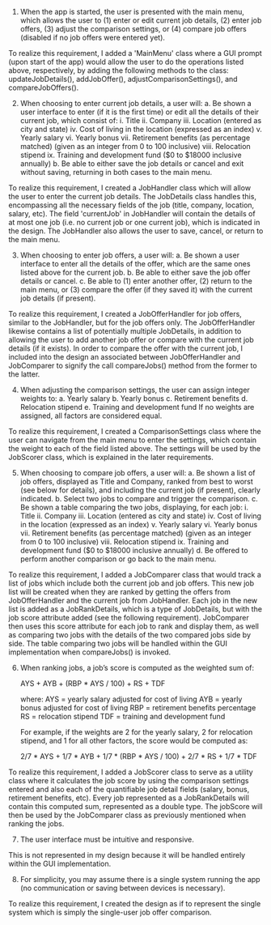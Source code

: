 1. When the app is started, the user is presented with the main menu, which allows the user to (1) enter or edit current job details, (2) enter job offers, (3) adjust the comparison settings, or (4) compare job offers (disabled if no job offers were entered yet).  

To realize this requirement, I added a 'MainMenu' class where a GUI prompt (upon start of the app) would allow the user to do the operations listed above, respectively, by adding the following methods to the class: updateJobDetails(), addJobOffer(), adjustComparisonSettings(), and compareJobOffers().


2. When choosing to enter current job details, a user will:
	a. Be shown a user interface to enter (if it is the first time) or edit all the details of their current job, which consist of:
		i. 		Title
		ii. 	Company
		iii. 	Location (entered as city and state)
		iv.		Cost of living in the location (expressed as an index)
		v.		Yearly salary
		vi. 	Yearly bonus
		vii. 	Retirement benefits (as percentage matched) (given as an integer from 0 to 100 inclusive)
		viii.	Relocation stipend
		ix.		Training and development fund ($0 to $18000 inclusive annually)
	b. Be able to either save the job details or cancel and exit without saving, returning in both cases to the main menu.

To realize this requirement, I created a JobHandler class which will allow the user to enter the current job details. The JobDetails class handles this, encompassing all the necessary fields of the job (title, company, location, salary, etc). The field 'currentJob' in JobHandler will contain the details of at most one job (i.e. no current job or one current job), which is indicated in the design. The JobHandler also allows the user to save, cancel, or return to the main menu.

	
3. When choosing to enter job offers, a user will:
	a. Be shown a user interface to enter all the details of the offer, which are the same ones listed above for the current job.
	b. Be able to either save the job offer details or cancel.
	c. Be able to (1) enter another offer, (2) return to the main menu, or (3) compare the offer (if they saved it) with the current job details (if present).

To realize this requirement, I created a JobOfferHandler for job offers, similar to the JobHandler, but for the job offers only. The JobOfferHandler likewise contains a list of potentially multiple JobDetails, in addition to allowing the user to add another job offer or compare with the current job details (if it exists). In order to compare the offer with the current job, I included into the design an associated between JobOfferHandler and JobComparer to signify the call compareJobs() method from the former to the latter. 

	
4. When adjusting the comparison settings, the user can assign integer weights to:
	a. Yearly salary
	b. Yearly bonus
	c. Retirement benefits
	d. Relocation stipend
	e. Training and development fund 
	If no weights are assigned, all factors are considered equal.

To realize this requirement, I created a ComparisonSettings class where the user can navigate from the main menu to enter the settings, which contain the weight to each of the field listed above. The settings will be used by the JobScorer class, which is explained in the later requirements.
	

5. When choosing to compare job offers, a user will:
	a. Be shown a list of job offers, displayed as Title and Company, ranked from best to worst (see below for details), and including the current job (if present), clearly indicated.
	b. Select two jobs to compare and trigger the comparison.
	c. Be shown a table comparing the two jobs, displaying, for each job:
		i. 		Title
		ii. 	Company
		iii. 	Location (entered as city and state)
		iv.		Cost of living in the location (expressed as an index)
		v.		Yearly salary
		vi. 	Yearly bonus
		vii. 	Retirement benefits (as percentage matched) (given as an integer from 0 to 100 inclusive)
		viii.	Relocation stipend
		ix.		Training and development fund ($0 to $18000 inclusive annually)
	d. Be offered to perform another comparison or go back to the main menu.

To realize this requirement, I added a JobComparer class that would track a list of jobs which include both the current job and job offers. This new job list will be created when they are ranked by getting the offers from JobOfferHandler and the current job from JobHandler. Each job in the new list is added as a JobRankDetails, which is a type of JobDetails, but with the job score attribute added (see the following requirement). JobComparer then uses this score attribute for each job to rank and display them, as well as comparing two jobs with the details of the two compared jobs side by side. The table comparing two jobs will be handled within the GUI implementation when compareJobs() is invoked.
	

6. When ranking jobs, a job’s score is computed as the weighted sum of:

   AYS + AYB + (RBP * AYS / 100) + RS + TDF

   where:
   AYS = yearly salary adjusted for cost of living
   AYB = yearly bonus adjusted for cost of living
   RBP = retirement benefits percentage
   RS = relocation stipend
   TDF = training and development fund

   For example, if the weights are 2 for the yearly salary, 2 for relocation stipend, and 1 for all other factors, the score would be computed as:

   2/7 * AYS + 1/7 * AYB + 1/7 * (RBP * AYS / 100) + 2/7 * RS + 1/7 * TDF
   
To realize this requirement, I added a JobScorer class to serve as a utility class where it calculates the job score by using the comparison settings entered and also each of the quantifiable job detail fields (salary, bonus, retirement benefits, etc). Every job represented as a JobRankDetails will contain this computed sum, represented as a double type. The jobScore will then be used by the JobComparer class as previously mentioned when ranking the jobs.


7. The user interface must be intuitive and responsive.

This is not represented in my design because it will be handled entirely within the GUI implementation.


8. For simplicity, you may assume there is a single system running the app (no communication or saving between devices is necessary).

To realize this requirement, I created the design as if to represent the single system which is simply the single-user job offer comparison. 
	
